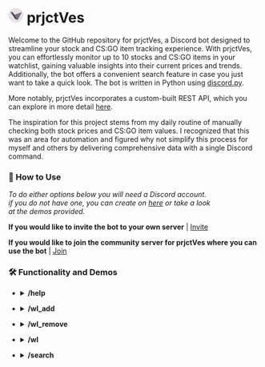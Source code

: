 # <img src="images/Logo-circle.png" alt="prjctVes Logo"  height="30"> prjctVes
Welcome to the GitHub repository for prjctVes, a Discord bot designed to streamline your stock and CS:GO item tracking experience. With prjctVes, you can effortlessly monitor up to 10 stocks and CS:GO items in your watchlist, gaining valuable insights into their current prices and trends. Additionally, the bot offers a convenient search feature in case you just want to take a quick look. The bot is written in Python using [discord.py](https://pypi.org/project/discord.py/).

More notably, prjctVes incorporates a custom-built REST API, which you can explore in more detail [here](https://github.com/MaiTra10/prjctVes-API).

The inspiration for this project stems from my daily routine of manually checking both stock prices and CS:GO item values. I recognized that this was an area for automation and figured why not simplify this process for myself and others by delivering comprehensive data with a single Discord command.

### :thinking: How to Use

*To do either options below you will need a Discord account.<br>if you do not have one, you can create on [here](https://discord.com/register) or take a look<br>at the demos provided.*

**If you would like to invite the bot to your own server** | [Invite](https://discord.com/api/oauth2/authorize?client_id=1121275829448605726&permissions=277294345216&scope=bot)

**If you would like to join the community server for prjctVes where you can use the bot** | [Join](https://discord.gg/FrPftXD46D)

### :hammer_and_wrench: Functionality and Demos

- <details>
  <summary><b>/help</b></summary>
  <img src=" "alt="A GIF of the "  height="450">
</details>

- <details>
  <summary><b>/wl_add</b></summary>
  <p>
    <details>
      <summary><b>Adding Stock/CS:GO Item</b></summary>
      
    </details>
    <details>
      <summary><b>Errors</b></summary>
        <p>
          <details>
            <summary><b>Duplicate Entry</b></summary>
          </details>
          <details>
            <summary><b>Invalid Stock/Item</b></summary>
          </details>
          <details>
            <summary><b>Watchlist Limit Reached</b></summary>
          </details>
        </p>
    </details>
  </p>
</details>

- <details>
  <summary><b>/wl_remove</b></summary>
  <p>
    <details>
      <summary><b>Removing Stock/CS:GO Item</b></summary>
      
    </details>
    <details>
      <summary><b>Errors</b></summary>
        <p>
          <details>
            <summary><b>Watchlist is Empty</b></summary>
          </details>
          <details>
            <summary><b>Index is out of Range</b></summary>
          </details>
        </p>
    </details>
  </p>
</details>

- <details>
  <summary><b>/wl</b></summary>
  <img src=" "alt="A GIF of the "  height="450">
</details>

- <details>
  <summary><b>/search</b></summary>
  <img src=" "alt="A GIF of the "  height="450">
</details>

